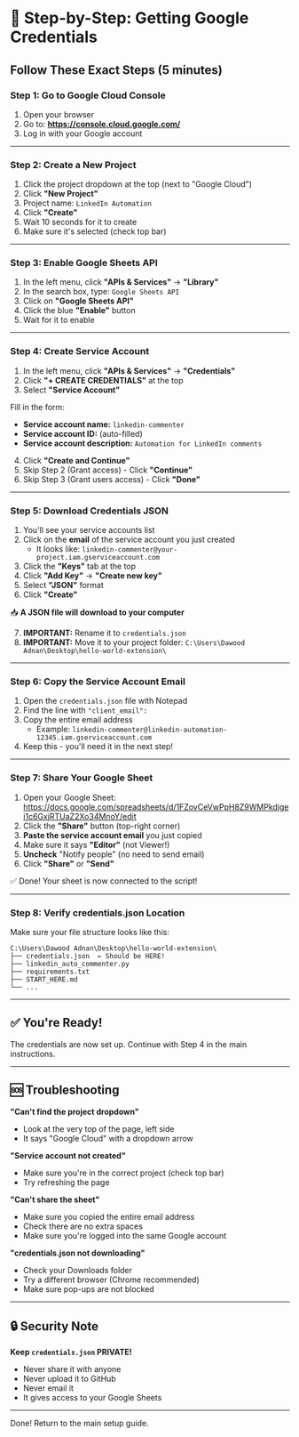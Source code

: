 # 🔐 Step-by-Step: Getting Google Credentials

## Follow These Exact Steps (5 minutes)

### Step 1: Go to Google Cloud Console

1. Open your browser
2. Go to: **https://console.cloud.google.com/**
3. Log in with your Google account

---

### Step 2: Create a New Project

1. Click the project dropdown at the top (next to "Google Cloud")
2. Click **"New Project"**
3. Project name: `LinkedIn Automation`
4. Click **"Create"**
5. Wait 10 seconds for it to create
6. Make sure it's selected (check top bar)

---

### Step 3: Enable Google Sheets API

1. In the left menu, click **"APIs & Services"** → **"Library"**
2. In the search box, type: `Google Sheets API`
3. Click on **"Google Sheets API"**
4. Click the blue **"Enable"** button
5. Wait for it to enable

---

### Step 4: Create Service Account

1. In the left menu, click **"APIs & Services"** → **"Credentials"**
2. Click **"+ CREATE CREDENTIALS"** at the top
3. Select **"Service Account"**

Fill in the form:
- **Service account name:** `linkedin-commenter`
- **Service account ID:** (auto-filled)
- **Service account description:** `Automation for LinkedIn comments`

4. Click **"Create and Continue"**
5. Skip Step 2 (Grant access) - Click **"Continue"**
6. Skip Step 3 (Grant users access) - Click **"Done"**

---

### Step 5: Download Credentials JSON

1. You'll see your service accounts list
2. Click on the **email** of the service account you just created
   - It looks like: `linkedin-commenter@your-project.iam.gserviceaccount.com`
3. Click the **"Keys"** tab at the top
4. Click **"Add Key"** → **"Create new key"**
5. Select **"JSON"** format
6. Click **"Create"**

📥 **A JSON file will download to your computer**

7. **IMPORTANT:** Rename it to `credentials.json`
8. **IMPORTANT:** Move it to your project folder: `C:\Users\Dawood Adnan\Desktop\hello-world-extension\`

---

### Step 6: Copy the Service Account Email

1. Open the `credentials.json` file with Notepad
2. Find the line with `"client_email":`
3. Copy the entire email address
   - Example: `linkedin-commenter@linkedin-automation-12345.iam.gserviceaccount.com`
4. Keep this - you'll need it in the next step!

---

### Step 7: Share Your Google Sheet

1. Open your Google Sheet: https://docs.google.com/spreadsheets/d/1FZovCeVwPpH8Z9WMPkdigei1c6GxjRTUaZ2Xo34MnoY/edit
2. Click the **"Share"** button (top-right corner)
3. **Paste the service account email** you just copied
4. Make sure it says **"Editor"** (not Viewer!)
5. **Uncheck** "Notify people" (no need to send email)
6. Click **"Share"** or **"Send"**

✅ Done! Your sheet is now connected to the script!

---

### Step 8: Verify credentials.json Location

Make sure your file structure looks like this:

```
C:\Users\Dawood Adnan\Desktop\hello-world-extension\
├── credentials.json  ← Should be HERE!
├── linkedin_auto_commenter.py
├── requirements.txt
├── START_HERE.md
└── ...
```

---

## ✅ You're Ready!

The credentials are now set up. Continue with Step 4 in the main instructions.

---

## 🆘 Troubleshooting

**"Can't find the project dropdown"**
- Look at the very top of the page, left side
- It says "Google Cloud" with a dropdown arrow

**"Service account not created"**
- Make sure you're in the correct project (check top bar)
- Try refreshing the page

**"Can't share the sheet"**
- Make sure you copied the entire email address
- Check there are no extra spaces
- Make sure you're logged into the same Google account

**"credentials.json not downloading"**
- Check your Downloads folder
- Try a different browser (Chrome recommended)
- Make sure pop-ups are not blocked

---

## 🔒 Security Note

**Keep `credentials.json` PRIVATE!**
- Never share it with anyone
- Never upload it to GitHub
- Never email it
- It gives access to your Google Sheets

---

Done! Return to the main setup guide.


